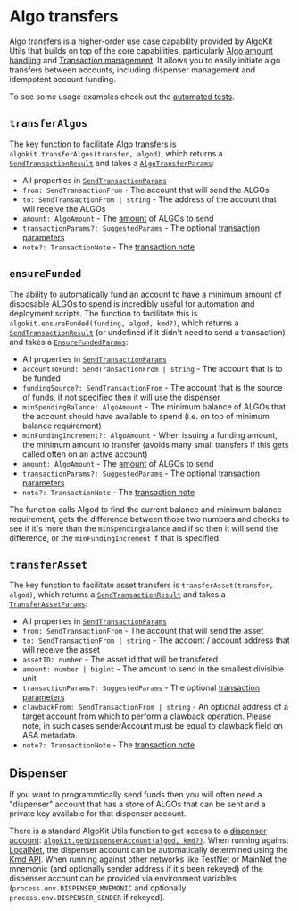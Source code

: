 # Algo transfers

Algo transfers is a higher-order use case capability provided by AlgoKit Utils that builds on top of the core capabilities, particularly [Algo amount handling](./amount.md) and [Transaction management](./transaction.md). It allows you to easily initiate algo transfers between accounts, including dispenser management and idempotent account funding.

To see some usage examples check out the [automated tests](../../src/transfer.spec.ts).

## `transferAlgos`

The key function to facilitate Algo transfers is `algokit.transferAlgos(transfer, algod)`, which returns a [`SendTransactionResult`](./transaction.md#sendtransactionresult) and takes a [`AlgoTransferParams`](../code/interfaces/types_transfer.AlgoTransferParams.md):

- All properties in [`SendTransactionParams`](./transaction.md#sendtransactionparams)
- `from: SendTransactionFrom` - The account that will send the ALGOs
- `to: SendTransactionFrom | string` - The address of the account that will receive the ALGOs
- `amount: AlgoAmount` - The [amount](./amount.md) of ALGOs to send
- `transactionParams?: SuggestedParams` - The optional [transaction parameters](./transaction.md#transaction-params)
- `note?: TransactionNote` - The [transaction note](./transaction.md#transaction-notes)

## `ensureFunded`

The ability to automatically fund an account to have a minimum amount of disposable ALGOs to spend is incredibly useful for automation and deployment scripts. The function to facilitate this is `algokit.ensureFunded(funding, algod, kmd?)`, which returns a [`SendTransactionResult`](./transaction.md#sendtransactionresult) (or undefined if it didn't need to send a transaction) and takes a [`EnsureFundedParams`](../code/interfaces/types_transfer.EnsureFundedParams.md):

- All properties in [`SendTransactionParams`](./transaction.md#sendtransactionparams)
- `accountToFund: SendTransactionFrom | string` - The account that is to be funded
- `fundingSource?: SendTransactionFrom` - The account that is the source of funds, if not specified then it will use the [dispenser](./account.md#dispenser)
- `minSpendingBalance: AlgoAmount` - The minimum balance of ALGOs that the account should have available to spend (i.e. on top of minimum balance requirement)
- `minFundingIncrement?: AlgoAmount` - When issuing a funding amount, the minimum amount to transfer (avoids many small transfers if this gets called often on an active account)
- `amount: AlgoAmount` - The [amount](./amount.md) of ALGOs to send
- `transactionParams?: SuggestedParams` - The optional [transaction parameters](./transaction.md#transaction-params)
- `note?: TransactionNote` - The [transaction note](./transaction.md#transaction-notes)

The function calls Algod to find the current balance and minimum balance requirement, gets the difference between those two numbers and checks to see if it's more than the `minSpendingBalance` and if so then it will send the difference, or the `minFundingIncrement` if that is specified.

## `transferAsset`

The key function to facilitate asset transfers is `transferAsset(transfer, algod)`, which returns a [`SendTransactionResult`](./transaction.md#sendtransactionresult) and takes a [`TransferAssetParams`](../code/interfaces/types_transfer.TransferAssetParams.md):

- All properties in [`SendTransactionParams`](./transaction.md#sendtransactionparams)
- `from: SendTransactionFrom` - The account that will send the asset
- `to: SendTransactionFrom | string` - The account / account address that will receive the asset
- `assetID: number` - The asset id that will be transfered
- `amount: number | bigint` - The amount to send in the smallest divisible unit
- `transactionParams?: SuggestedParams` - The optional [transaction parameters](./transaction.md#transaction-params)
- `clawbackFrom: SendTransactionFrom | string` - An optional address of a target account from which to perform a clawback operation. Please note, in such cases senderAccount must be equal to clawback field on ASA metadata.
- `note?: TransactionNote` - The [transaction note](./transaction.md#transaction-notes)

## Dispenser

If you want to programmtically send funds then you will often need a "dispenser" account that has a store of ALGOs that can be sent and a private key available for that dispenser account.

There is a standard AlgoKit Utils function to get access to a [dispenser account](./account.md#accounts): [`algokit.getDispenserAccount(algod, kmd?)`](../code/modules/index.md#getdispenseraccount). When running against [LocalNet](https://github.com/algorandfoundation/algokit-cli/blob/main/docs/features/localnet.md), the dispenser account can be automatically determined using the [Kmd API](https://developer.algorand.org/docs/rest-apis/kmd). When running against other networks like TestNet or MainNet the mnemonic (and optionally sender address if it's been rekeyed) of the dispenser account can be provided via environment variables (`process.env.DISPENSER_MNEMONIC` and optionally `process.env.DISPENSER_SENDER` if rekeyed).
